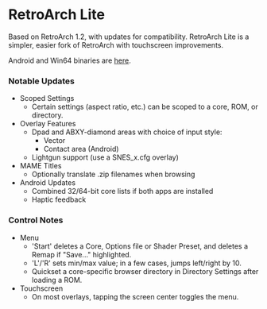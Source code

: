 # RetroArch Lite

Based on RetroArch 1.2, with updates for compatibility.
RetroArch Lite is a simpler, easier fork of RetroArch with touchscreen improvements.

Android and Win64 binaries are [here](https://drive.google.com/open?id=1QjhAOmM9OOP0JX0Me5I1eEbpbFsSZk9I).

### Notable Updates
* Scoped Settings
  * Certain settings (aspect ratio, etc.) can be scoped to a core, ROM, or directory.
* Overlay Features
  * Dpad and ABXY-diamond areas with choice of input style:
    * Vector
    * Contact area (Android)
  * Lightgun support (use a SNES_x.cfg overlay)
* MAME Titles
  * Optionally translate .zip filenames when browsing
* Android Updates
  * Combined 32/64-bit core lists if both apps are installed
  * Haptic feedback

### Control Notes
* Menu
  * 'Start' deletes a Core, Options file or Shader Preset, and deletes a Remap if "Save..." highlighted.
  * 'L'/'R' sets min/max value; in a few cases, jumps left/right by 10.
  * Quickset a core-specific browser directory in Directory Settings after loading a ROM.
* Touchscreen
  * On most overlays, tapping the screen center toggles the menu.
